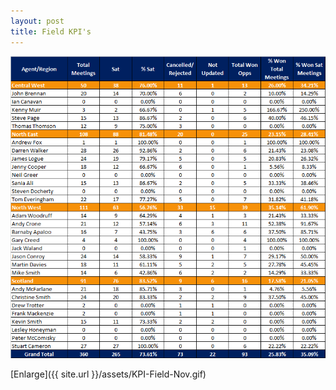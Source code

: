 ```yaml
---
layout: post
title: Field KPI's
---
```



![My helpful screenshot](/assets/KPI-Field-Nov.gif)

[Enlarge]({{ site.url }}/assets/KPI-Field-Nov.gif)
